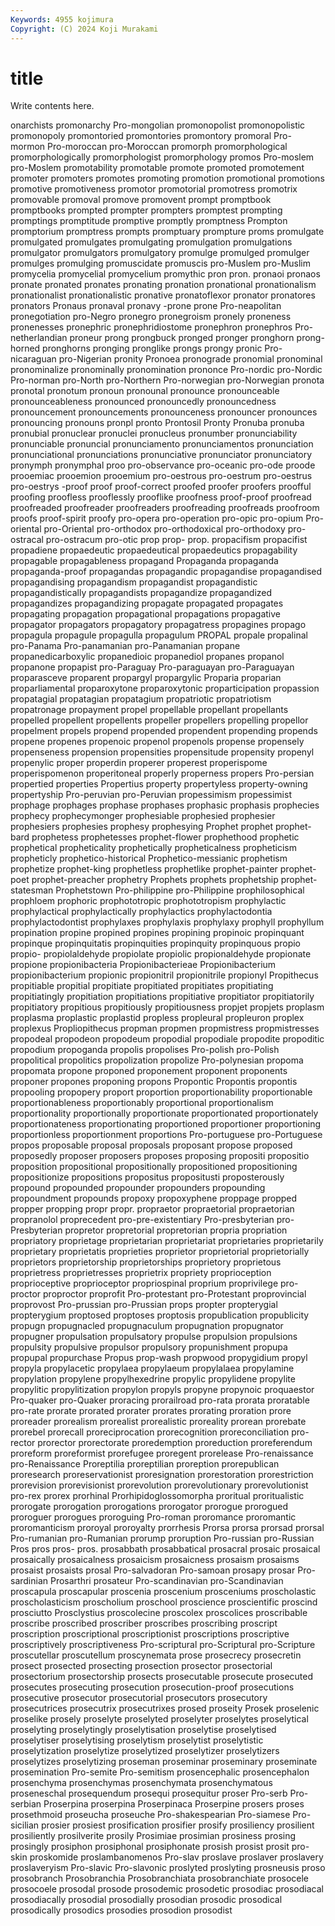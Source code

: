 ```yaml
---
Keywords: 4955 kojimura
Copyright: (C) 2024 Koji Murakami
---
```


# title

Write contents here.



onarchists promonarchy Pro-mongolian promonopolist promonopolistic promonopoly
promontoried promontories promontory promoral Pro-mormon Pro-moroccan pro-Moroccan promorph promorphological promorphologically
promorphologist promorphology promos Pro-moslem pro-Moslem promotability promotable promote promoted promotement
promoter promoters promotes promoting promotion promotional promotions promotive promotiveness promotor
promotorial promotress promotrix promovable promoval promove promovent prompt promptbook promptbooks
prompted prompter prompters promptest prompting promptings promptitude promptive promptly promptness
Prompton promptorium promptress prompts promptuary prompture proms promulgate promulgated promulgates
promulgating promulgation promulgations promulgator promulgators promulgatory promulge promulged promulger promulges
promulging promuscidate promuscis pro-Muslem pro-Muslim promycelia promycelial promycelium promythic pron
pron. pronaoi pronaos pronate pronated pronates pronating pronation pronational pronationalism
pronationalist pronationalistic pronative pronatoflexor pronator pronatores pronators Pronaus pronaval pronavy
-prone prone Pro-neapolitan pronegotiation pro-Negro pronegro pronegroism pronely proneness pronenesses
pronephric pronephridiostome pronephron pronephros Pro-netherlandian proneur prong prongbuck pronged pronger
pronghorn prong-horned pronghorns pronging pronglike prongs prongy pronic Pro-nicaraguan pro-Nigerian
pronity Pronoea pronograde pronomial pronominal pronominalize pronominally pronomination prononce Pro-nordic
pro-Nordic Pro-norman pro-North pro-Northern Pro-norwegian pro-Norwegian pronota pronotal pronotum pronoun
pronounal pronounce pronounceable pronounceableness pronounced pronouncedly pronouncedness pronouncement pronouncements pronounceness
pronouncer pronounces pronouncing pronouns pronpl pronto Prontosil Pronty Pronuba pronuba
pronubial pronuclear pronuclei pronucleus pronumber pronunciability pronunciable pronuncial pronunciamento pronunciamentos
pronunciation pronunciational pronunciations pronunciative pronunciator pronunciatory pronymph pronymphal proo pro-observance
pro-oceanic pro-ode proode prooemiac prooemion prooemium pro-oestrous pro-oestrum pro-oestrus pro-oestrys
-proof proof proof-correct proofed proofer proofers proofful proofing proofless prooflessly
prooflike proofness proof-proof proofread proofreaded proofreader proofreaders proofreading proofreads proofroom
proofs proof-spirit proofy pro-opera pro-operation pro-opic pro-opium Pro-oriental pro-Oriental pro-orthodox
pro-orthodoxical pro-orthodoxy pro-ostracal pro-ostracum pro-otic prop prop- prop. propacifism propacifist
propadiene propaedeutic propaedeutical propaedeutics propagability propagable propagableness propagand Propaganda propaganda
propaganda-proof propagandas propagandic propagandise propagandised propagandising propagandism propagandist propagandistic propagandistically
propagandists propagandize propagandized propagandizes propagandizing propagate propagated propagates propagating propagation
propagational propagations propagative propagator propagators propagatory propagatress propagines propago propagula
propagule propagulla propagulum PROPAL propale propalinal pro-Panama Pro-panamanian pro-Panamanian propane
propanedicarboxylic propanedioic propanediol propanes propanol propanone propapist pro-Paraguay Pro-paraguayan pro-Paraguayan
proparasceve proparent propargyl propargylic Proparia proparian proparliamental proparoxytone proparoxytonic proparticipation
propassion propatagial propatagian propatagium propatriotic propatriotism propatronage propayment propel propellable
propellant propellants propelled propellent propellents propeller propellers propelling propellor propelment
propels propend propended propendent propending propends propene propenes propenoic propenol
propenols propense propensely propenseness propension propensities propensitude propensity propenyl propenylic
proper properdin properer properest properispome properispomenon properitoneal properly properness propers
Pro-persian propertied properties Propertius property propertyless property-owning propertyship Pro-peruvian pro-Peruvian
propessimism propessimist prophage prophages prophase prophases prophasic prophasis prophecies prophecy
prophecymonger prophesiable prophesied prophesier prophesiers prophesies prophesy prophesying Prophet prophet
prophet-bard prophetess prophetesses prophet-flower prophethood prophetic prophetical propheticality prophetically propheticalness
propheticism propheticly prophetico-historical Prophetico-messianic prophetism prophetize prophet-king prophetless prophetlike prophet-painter
prophet-poet prophet-preacher prophetry Prophets prophets prophetship prophet-statesman Prophetstown Pro-philippine pro-Philippine
prophilosophical prophloem prophoric prophototropic prophototropism prophylactic prophylactical prophylactically prophylactics prophylactodontia
prophylactodontist prophylaxes prophylaxis prophylaxy prophyll prophyllum propination propine propined propines
propining propinoic propinquant propinque propinquitatis propinquities propinquity propinquous propio propio-
propiolaldehyde propiolate propiolic propionaldehyde propionate propione propionibacteria Propionibacterieae Propionibacterium propionibacterium
propionic propionitril propionitrile propionyl Propithecus propitiable propitial propitiate propitiated propitiates
propitiating propitiatingly propitiation propitiations propitiative propitiator propitiatorily propitiatory propitious propitiously
propitiousness propjet propjets proplasm proplasma proplastic proplastid propless propleural propleuron
proplex proplexus Propliopithecus propman propmen propmistress propmistresses propodeal propodeon propodeum
propodial propodiale propodite propoditic propodium propoganda propolis propolises Pro-polish pro-Polish
propolitical propolitics propolization propolize Pro-polynesian propoma propomata propone proponed proponement
proponent proponents proponer propones proponing propons Propontic Propontis propontis propooling
propopery proport proportion proportionability proportionable proportionableness proportionably proportional proportionalism proportionality
proportionally proportionate proportionated proportionately proportionateness proportionating proportioned proportioner proportioning proportionless
proportionment proportions Pro-portuguese pro-Portuguese propos proposable proposal proposals proposant propose
proposed proposedly proposer proposers proposes proposing propositi propositio proposition propositional
propositionally propositioned propositioning propositionize propositions propositus propositusti proposterously propound propounded
propounder propounders propounding propoundment propounds propoxy propoxyphene proppage propped propper
propping propr propr. propraetor propraetorial propraetorian propranolol proprecedent pro-pre-existentiary Pro-presbyterian
pro-Presbyterian propretor propretorial propretorian propria propriation propriatory proprietage proprietarian proprietariat
proprietaries proprietarily proprietary proprietatis proprieties proprietor proprietorial proprietorially proprietors proprietorship
proprietorships proprietory proprietous proprietress proprietresses proprietrix propriety proprioception proprioceptive proprioceptor
propriospinal proprium proprivilege pro-proctor proproctor proprofit Pro-protestant pro-Protestant proprovincial proprovost
Pro-prussian pro-Prussian props propter propterygial propterygium proptosed proptoses proptosis propublication
propublicity propugn propugnacled propugnaculum propugnation propugnator propugner propulsation propulsatory propulse
propulsion propulsions propulsity propulsive propulsor propulsory propunishment propupa propupal propurchase
Propus prop-wash propwood propygidium propyl propyla propylacetic propylaea propylaeum propylalaea
propylamine propylation propylene propylhexedrine propylic propylidene propylite propylitic propylitization propylon
propyls propyne propynoic proquaestor Pro-quaker pro-Quaker proracing prorailroad pro-rata prorata
proratable pro-rate prorate prorated prorater prorates prorating proration prore proreader
prorealism prorealist prorealistic proreality prorean prorebate prorebel prorecall proreciprocation prorecognition
proreconciliation pro-rector prorector prorectorate proredemption proreduction proreferendum proreform proreformist prorefugee
proregent prorelease Pro-renaissance pro-Renaissance Proreptilia proreptilian proreption prorepublican proresearch proreservationist
proresignation prorestoration prorestriction prorevision prorevisionist prorevolution prorevolutionary prorevolutionist pro-rex prorex
prorhinal Prorhipidoglossomorpha proritual proritualistic prorogate prorogation prorogations prorogator prorogue prorogued
proroguer prorogues proroguing Pro-roman proromance proromantic proromanticism proroyal proroyalty prorrhesis
Prorsa prorsa prorsad prorsal Pro-rumanian pro-Rumanian prorump proruption Pro-russian pro-Russian
Pros pros pros- pros. prosabbath prosabbatical prosacral prosaic prosaical prosaically
prosaicalness prosaicism prosaicness prosaism prosaisms prosaist prosaists prosal Pro-salvadoran Pro-samoan
prosapy prosar Pro-sardinian Prosarthri prosateur Pro-scandinavian pro-Scandinavian proscapula proscapular proscenia
proscenium prosceniums proscholastic proscholasticism proscholium proschool proscience proscientific proscind prosciutto
Prosclystius proscolecine proscolex proscolices proscribable proscribe proscribed proscriber proscribes proscribing
proscript proscription proscriptional proscriptionist proscriptions proscriptive proscriptively proscriptiveness Pro-scriptural pro-Scriptural
pro-Scripture proscutellar proscutellum proscynemata prose prosecrecy prosecretin prosect prosected prosecting
prosection prosector prosectorial prosectorium prosectorship prosects prosecutable prosecute prosecuted prosecutes
prosecuting prosecution prosecution-proof prosecutions prosecutive prosecutor prosecutorial prosecutors prosecutory prosecutrices
prosecutrix prosecutrixes prosed proseity Prosek proselenic proselike prosely proselyte proselyted
proselyter proselytes proselytical proselyting proselytingly proselytisation proselytise proselytised proselytiser proselytising
proselytism proselytist proselytistic proselytization proselytize proselytized proselytizer proselytizers proselytizes proselytizing
proseman proseminar proseminary proseminate prosemination Pro-semite Pro-semitism prosencephalic prosencephalon prosenchyma
prosenchymas prosenchymata prosenchymatous proseneschal prosequendum prosequi prosequitur proser Pro-serb Pro-serbian
Proserpina proserpina Proserpinaca Proserpine prosers proses prosethmoid proseucha proseuche Pro-shakespearian
Pro-siamese Pro-sicilian prosier prosiest prosification prosifier prosify prosiliency prosilient prosiliently
prosilverite prosily Prosimiae prosimian prosiness prosing prosingly prosiphon prosiphonal prosiphonate
prosish prosist prosit pro-skin proskomide proslambanomenos Pro-slav proslave proslaver proslavery
proslaveryism Pro-slavic Pro-slavonic proslyted proslyting prosneusis proso prosobranch Prosobranchia Prosobranchiata
prosobranchiate prosocele prosocoele prosodal prosode prosodemic prosodetic prosodiac prosodiacal prosodiacally
prosodial prosodially prosodian prosodic prosodical prosodically prosodics prosodies prosodion prosodist
